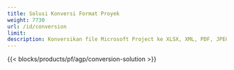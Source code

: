 ```yaml
---
title: Solusi Konversi Format Proyek 
weight: 7730
url: /id/conversion
limit: 
description: Konversikan file Microsoft Project ke XLSX, XML, PDF, JPEG, PNG, BMP, TIFF, SVG, TXT, dan HTML
---
```


{{< blocks/products/pf/agp/conversion-solution >}} 